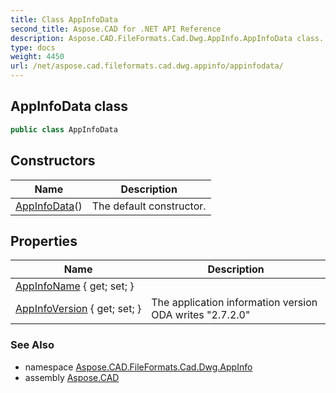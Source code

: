 ```yaml
---
title: Class AppInfoData
second_title: Aspose.CAD for .NET API Reference
description: Aspose.CAD.FileFormats.Cad.Dwg.AppInfo.AppInfoData class. 
type: docs
weight: 4450
url: /net/aspose.cad.fileformats.cad.dwg.appinfo/appinfodata/
---
```

## AppInfoData class

```csharp
public class AppInfoData
```

## Constructors

| Name | Description |
| --- | --- |
| [AppInfoData](appinfodata/)() | The default constructor. |

## Properties

| Name | Description |
| --- | --- |
| [AppInfoName](../../aspose.cad.fileformats.cad.dwg.appinfo/appinfodata/appinfoname/) { get; set; } |  |
| [AppInfoVersion](../../aspose.cad.fileformats.cad.dwg.appinfo/appinfodata/appinfoversion/) { get; set; } | The application information version ODA writes "2.7.2.0" |

### See Also

* namespace [Aspose.CAD.FileFormats.Cad.Dwg.AppInfo](../../aspose.cad.fileformats.cad.dwg.appinfo/)
* assembly [Aspose.CAD](../../)


